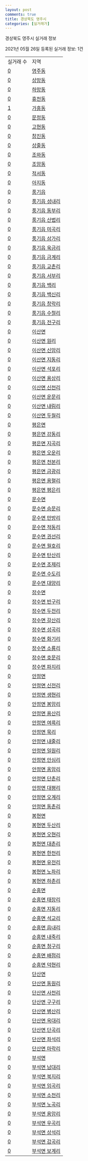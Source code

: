 ```yaml
---
layout: post
comments: true
title: 경상북도 영주시
categories: [실거래가]
---
```


경상북도 영주시 실거래 정보

2021년 05월 26일 등록된 실거래 정보: 1건


<table>
  <tr>
    <td>실거래 수</td>
    <td>지역</td>
  </tr>

  
  <tr>
    <td><a href="4721010100.html">0</a></td>
    <td><a href="4721010100.html">영주동</a></td>
  </tr>
    

  <tr>
    <td><a href="4721010200.html">0</a></td>
    <td><a href="4721010200.html">상망동</a></td>
  </tr>
    

  <tr>
    <td><a href="4721010300.html">0</a></td>
    <td><a href="4721010300.html">하망동</a></td>
  </tr>
    

  <tr>
    <td><a href="4721010400.html">0</a></td>
    <td><a href="4721010400.html">휴천동</a></td>
  </tr>
    

  <tr>
    <td><a href="4721010500.html">1</a></td>
    <td><a href="4721010500.html">가흥동</a></td>
  </tr>
    

  <tr>
    <td><a href="4721010600.html">0</a></td>
    <td><a href="4721010600.html">문정동</a></td>
  </tr>
    

  <tr>
    <td><a href="4721010700.html">0</a></td>
    <td><a href="4721010700.html">고현동</a></td>
  </tr>
    

  <tr>
    <td><a href="4721010800.html">0</a></td>
    <td><a href="4721010800.html">창진동</a></td>
  </tr>
    

  <tr>
    <td><a href="4721010900.html">0</a></td>
    <td><a href="4721010900.html">상줄동</a></td>
  </tr>
    

  <tr>
    <td><a href="4721011000.html">0</a></td>
    <td><a href="4721011000.html">조와동</a></td>
  </tr>
    

  <tr>
    <td><a href="4721011100.html">0</a></td>
    <td><a href="4721011100.html">조암동</a></td>
  </tr>
    

  <tr>
    <td><a href="4721011200.html">0</a></td>
    <td><a href="4721011200.html">적서동</a></td>
  </tr>
    

  <tr>
    <td><a href="4721011300.html">0</a></td>
    <td><a href="4721011300.html">아지동</a></td>
  </tr>
    

  <tr>
    <td><a href="4721025000.html">0</a></td>
    <td><a href="4721025000.html">풍기읍</a></td>
  </tr>
    

  <tr>
    <td><a href="4721025021.html">0</a></td>
    <td><a href="4721025021.html">풍기읍 성내리</a></td>
  </tr>
    

  <tr>
    <td><a href="4721025022.html">0</a></td>
    <td><a href="4721025022.html">풍기읍 동부리</a></td>
  </tr>
    

  <tr>
    <td><a href="4721025023.html">0</a></td>
    <td><a href="4721025023.html">풍기읍 산법리</a></td>
  </tr>
    

  <tr>
    <td><a href="4721025024.html">0</a></td>
    <td><a href="4721025024.html">풍기읍 미곡리</a></td>
  </tr>
    

  <tr>
    <td><a href="4721025025.html">0</a></td>
    <td><a href="4721025025.html">풍기읍 삼가리</a></td>
  </tr>
    

  <tr>
    <td><a href="4721025026.html">0</a></td>
    <td><a href="4721025026.html">풍기읍 욱금리</a></td>
  </tr>
    

  <tr>
    <td><a href="4721025027.html">0</a></td>
    <td><a href="4721025027.html">풍기읍 금계리</a></td>
  </tr>
    

  <tr>
    <td><a href="4721025028.html">0</a></td>
    <td><a href="4721025028.html">풍기읍 교촌리</a></td>
  </tr>
    

  <tr>
    <td><a href="4721025029.html">0</a></td>
    <td><a href="4721025029.html">풍기읍 서부리</a></td>
  </tr>
    

  <tr>
    <td><a href="4721025030.html">0</a></td>
    <td><a href="4721025030.html">풍기읍 백리</a></td>
  </tr>
    

  <tr>
    <td><a href="4721025031.html">0</a></td>
    <td><a href="4721025031.html">풍기읍 백신리</a></td>
  </tr>
    

  <tr>
    <td><a href="4721025032.html">0</a></td>
    <td><a href="4721025032.html">풍기읍 창락리</a></td>
  </tr>
    

  <tr>
    <td><a href="4721025033.html">0</a></td>
    <td><a href="4721025033.html">풍기읍 수철리</a></td>
  </tr>
    

  <tr>
    <td><a href="4721025034.html">0</a></td>
    <td><a href="4721025034.html">풍기읍 전구리</a></td>
  </tr>
    

  <tr>
    <td><a href="4721031000.html">0</a></td>
    <td><a href="4721031000.html">이산면</a></td>
  </tr>
    

  <tr>
    <td><a href="4721031021.html">0</a></td>
    <td><a href="4721031021.html">이산면 원리</a></td>
  </tr>
    

  <tr>
    <td><a href="4721031022.html">0</a></td>
    <td><a href="4721031022.html">이산면 신암리</a></td>
  </tr>
    

  <tr>
    <td><a href="4721031023.html">0</a></td>
    <td><a href="4721031023.html">이산면 지동리</a></td>
  </tr>
    

  <tr>
    <td><a href="4721031024.html">0</a></td>
    <td><a href="4721031024.html">이산면 석포리</a></td>
  </tr>
    

  <tr>
    <td><a href="4721031025.html">0</a></td>
    <td><a href="4721031025.html">이산면 용상리</a></td>
  </tr>
    

  <tr>
    <td><a href="4721031026.html">0</a></td>
    <td><a href="4721031026.html">이산면 신천리</a></td>
  </tr>
    

  <tr>
    <td><a href="4721031027.html">0</a></td>
    <td><a href="4721031027.html">이산면 운문리</a></td>
  </tr>
    

  <tr>
    <td><a href="4721031028.html">0</a></td>
    <td><a href="4721031028.html">이산면 내림리</a></td>
  </tr>
    

  <tr>
    <td><a href="4721031029.html">0</a></td>
    <td><a href="4721031029.html">이산면 두월리</a></td>
  </tr>
    

  <tr>
    <td><a href="4721032000.html">0</a></td>
    <td><a href="4721032000.html">평은면</a></td>
  </tr>
    

  <tr>
    <td><a href="4721032021.html">0</a></td>
    <td><a href="4721032021.html">평은면 강동리</a></td>
  </tr>
    

  <tr>
    <td><a href="4721032022.html">0</a></td>
    <td><a href="4721032022.html">평은면 지곡리</a></td>
  </tr>
    

  <tr>
    <td><a href="4721032023.html">0</a></td>
    <td><a href="4721032023.html">평은면 오운리</a></td>
  </tr>
    

  <tr>
    <td><a href="4721032024.html">0</a></td>
    <td><a href="4721032024.html">평은면 천본리</a></td>
  </tr>
    

  <tr>
    <td><a href="4721032025.html">0</a></td>
    <td><a href="4721032025.html">평은면 금광리</a></td>
  </tr>
    

  <tr>
    <td><a href="4721032026.html">0</a></td>
    <td><a href="4721032026.html">평은면 용혈리</a></td>
  </tr>
    

  <tr>
    <td><a href="4721032027.html">0</a></td>
    <td><a href="4721032027.html">평은면 평은리</a></td>
  </tr>
    

  <tr>
    <td><a href="4721033000.html">0</a></td>
    <td><a href="4721033000.html">문수면</a></td>
  </tr>
    

  <tr>
    <td><a href="4721033021.html">0</a></td>
    <td><a href="4721033021.html">문수면 승문리</a></td>
  </tr>
    

  <tr>
    <td><a href="4721033022.html">0</a></td>
    <td><a href="4721033022.html">문수면 만방리</a></td>
  </tr>
    

  <tr>
    <td><a href="4721033023.html">0</a></td>
    <td><a href="4721033023.html">문수면 적동리</a></td>
  </tr>
    

  <tr>
    <td><a href="4721033024.html">0</a></td>
    <td><a href="4721033024.html">문수면 권선리</a></td>
  </tr>
    

  <tr>
    <td><a href="4721033025.html">0</a></td>
    <td><a href="4721033025.html">문수면 월호리</a></td>
  </tr>
    

  <tr>
    <td><a href="4721033027.html">0</a></td>
    <td><a href="4721033027.html">문수면 탄산리</a></td>
  </tr>
    

  <tr>
    <td><a href="4721033028.html">0</a></td>
    <td><a href="4721033028.html">문수면 조제리</a></td>
  </tr>
    

  <tr>
    <td><a href="4721033029.html">0</a></td>
    <td><a href="4721033029.html">문수면 수도리</a></td>
  </tr>
    

  <tr>
    <td><a href="4721033030.html">0</a></td>
    <td><a href="4721033030.html">문수면 대양리</a></td>
  </tr>
    

  <tr>
    <td><a href="4721034000.html">0</a></td>
    <td><a href="4721034000.html">장수면</a></td>
  </tr>
    

  <tr>
    <td><a href="4721034021.html">0</a></td>
    <td><a href="4721034021.html">장수면 반구리</a></td>
  </tr>
    

  <tr>
    <td><a href="4721034022.html">0</a></td>
    <td><a href="4721034022.html">장수면 두전리</a></td>
  </tr>
    

  <tr>
    <td><a href="4721034023.html">0</a></td>
    <td><a href="4721034023.html">장수면 갈산리</a></td>
  </tr>
    

  <tr>
    <td><a href="4721034024.html">0</a></td>
    <td><a href="4721034024.html">장수면 성곡리</a></td>
  </tr>
    

  <tr>
    <td><a href="4721034025.html">0</a></td>
    <td><a href="4721034025.html">장수면 화기리</a></td>
  </tr>
    

  <tr>
    <td><a href="4721034026.html">0</a></td>
    <td><a href="4721034026.html">장수면 소룡리</a></td>
  </tr>
    

  <tr>
    <td><a href="4721034027.html">0</a></td>
    <td><a href="4721034027.html">장수면 호문리</a></td>
  </tr>
    

  <tr>
    <td><a href="4721034028.html">0</a></td>
    <td><a href="4721034028.html">장수면 파지리</a></td>
  </tr>
    

  <tr>
    <td><a href="4721035000.html">0</a></td>
    <td><a href="4721035000.html">안정면</a></td>
  </tr>
    

  <tr>
    <td><a href="4721035021.html">0</a></td>
    <td><a href="4721035021.html">안정면 신전리</a></td>
  </tr>
    

  <tr>
    <td><a href="4721035022.html">0</a></td>
    <td><a href="4721035022.html">안정면 생현리</a></td>
  </tr>
    

  <tr>
    <td><a href="4721035023.html">0</a></td>
    <td><a href="4721035023.html">안정면 봉암리</a></td>
  </tr>
    

  <tr>
    <td><a href="4721035024.html">0</a></td>
    <td><a href="4721035024.html">안정면 용산리</a></td>
  </tr>
    

  <tr>
    <td><a href="4721035025.html">0</a></td>
    <td><a href="4721035025.html">안정면 여륵리</a></td>
  </tr>
    

  <tr>
    <td><a href="4721035026.html">0</a></td>
    <td><a href="4721035026.html">안정면 묵리</a></td>
  </tr>
    

  <tr>
    <td><a href="4721035027.html">0</a></td>
    <td><a href="4721035027.html">안정면 내줄리</a></td>
  </tr>
    

  <tr>
    <td><a href="4721035028.html">0</a></td>
    <td><a href="4721035028.html">안정면 일원리</a></td>
  </tr>
    

  <tr>
    <td><a href="4721035029.html">0</a></td>
    <td><a href="4721035029.html">안정면 안심리</a></td>
  </tr>
    

  <tr>
    <td><a href="4721035030.html">0</a></td>
    <td><a href="4721035030.html">안정면 옹암리</a></td>
  </tr>
    

  <tr>
    <td><a href="4721035031.html">0</a></td>
    <td><a href="4721035031.html">안정면 단촌리</a></td>
  </tr>
    

  <tr>
    <td><a href="4721035032.html">0</a></td>
    <td><a href="4721035032.html">안정면 대평리</a></td>
  </tr>
    

  <tr>
    <td><a href="4721035033.html">0</a></td>
    <td><a href="4721035033.html">안정면 오계리</a></td>
  </tr>
    

  <tr>
    <td><a href="4721035034.html">0</a></td>
    <td><a href="4721035034.html">안정면 동촌리</a></td>
  </tr>
    

  <tr>
    <td><a href="4721036000.html">0</a></td>
    <td><a href="4721036000.html">봉현면</a></td>
  </tr>
    

  <tr>
    <td><a href="4721036021.html">0</a></td>
    <td><a href="4721036021.html">봉현면 두산리</a></td>
  </tr>
    

  <tr>
    <td><a href="4721036022.html">0</a></td>
    <td><a href="4721036022.html">봉현면 오현리</a></td>
  </tr>
    

  <tr>
    <td><a href="4721036023.html">0</a></td>
    <td><a href="4721036023.html">봉현면 대촌리</a></td>
  </tr>
    

  <tr>
    <td><a href="4721036024.html">0</a></td>
    <td><a href="4721036024.html">봉현면 한천리</a></td>
  </tr>
    

  <tr>
    <td><a href="4721036025.html">0</a></td>
    <td><a href="4721036025.html">봉현면 유전리</a></td>
  </tr>
    

  <tr>
    <td><a href="4721036026.html">0</a></td>
    <td><a href="4721036026.html">봉현면 노좌리</a></td>
  </tr>
    

  <tr>
    <td><a href="4721036027.html">0</a></td>
    <td><a href="4721036027.html">봉현면 하촌리</a></td>
  </tr>
    

  <tr>
    <td><a href="4721037000.html">0</a></td>
    <td><a href="4721037000.html">순흥면</a></td>
  </tr>
    

  <tr>
    <td><a href="4721037021.html">0</a></td>
    <td><a href="4721037021.html">순흥면 태장리</a></td>
  </tr>
    

  <tr>
    <td><a href="4721037022.html">0</a></td>
    <td><a href="4721037022.html">순흥면 지동리</a></td>
  </tr>
    

  <tr>
    <td><a href="4721037023.html">0</a></td>
    <td><a href="4721037023.html">순흥면 석교리</a></td>
  </tr>
    

  <tr>
    <td><a href="4721037024.html">0</a></td>
    <td><a href="4721037024.html">순흥면 읍내리</a></td>
  </tr>
    

  <tr>
    <td><a href="4721037025.html">0</a></td>
    <td><a href="4721037025.html">순흥면 내죽리</a></td>
  </tr>
    

  <tr>
    <td><a href="4721037026.html">0</a></td>
    <td><a href="4721037026.html">순흥면 청구리</a></td>
  </tr>
    

  <tr>
    <td><a href="4721037027.html">0</a></td>
    <td><a href="4721037027.html">순흥면 배점리</a></td>
  </tr>
    

  <tr>
    <td><a href="4721037028.html">0</a></td>
    <td><a href="4721037028.html">순흥면 덕현리</a></td>
  </tr>
    

  <tr>
    <td><a href="4721038000.html">0</a></td>
    <td><a href="4721038000.html">단산면</a></td>
  </tr>
    

  <tr>
    <td><a href="4721038021.html">0</a></td>
    <td><a href="4721038021.html">단산면 동원리</a></td>
  </tr>
    

  <tr>
    <td><a href="4721038022.html">0</a></td>
    <td><a href="4721038022.html">단산면 사천리</a></td>
  </tr>
    

  <tr>
    <td><a href="4721038023.html">0</a></td>
    <td><a href="4721038023.html">단산면 구구리</a></td>
  </tr>
    

  <tr>
    <td><a href="4721038024.html">0</a></td>
    <td><a href="4721038024.html">단산면 병산리</a></td>
  </tr>
    

  <tr>
    <td><a href="4721038025.html">0</a></td>
    <td><a href="4721038025.html">단산면 옥대리</a></td>
  </tr>
    

  <tr>
    <td><a href="4721038026.html">0</a></td>
    <td><a href="4721038026.html">단산면 단곡리</a></td>
  </tr>
    

  <tr>
    <td><a href="4721038027.html">0</a></td>
    <td><a href="4721038027.html">단산면 좌석리</a></td>
  </tr>
    

  <tr>
    <td><a href="4721038028.html">0</a></td>
    <td><a href="4721038028.html">단산면 마락리</a></td>
  </tr>
    

  <tr>
    <td><a href="4721039000.html">0</a></td>
    <td><a href="4721039000.html">부석면</a></td>
  </tr>
    

  <tr>
    <td><a href="4721039021.html">0</a></td>
    <td><a href="4721039021.html">부석면 남대리</a></td>
  </tr>
    

  <tr>
    <td><a href="4721039022.html">0</a></td>
    <td><a href="4721039022.html">부석면 북지리</a></td>
  </tr>
    

  <tr>
    <td><a href="4721039023.html">0</a></td>
    <td><a href="4721039023.html">부석면 임곡리</a></td>
  </tr>
    

  <tr>
    <td><a href="4721039024.html">0</a></td>
    <td><a href="4721039024.html">부석면 소천리</a></td>
  </tr>
    

  <tr>
    <td><a href="4721039025.html">0</a></td>
    <td><a href="4721039025.html">부석면 노곡리</a></td>
  </tr>
    

  <tr>
    <td><a href="4721039026.html">0</a></td>
    <td><a href="4721039026.html">부석면 용암리</a></td>
  </tr>
    

  <tr>
    <td><a href="4721039027.html">0</a></td>
    <td><a href="4721039027.html">부석면 우곡리</a></td>
  </tr>
    

  <tr>
    <td><a href="4721039028.html">0</a></td>
    <td><a href="4721039028.html">부석면 상석리</a></td>
  </tr>
    

  <tr>
    <td><a href="4721039029.html">0</a></td>
    <td><a href="4721039029.html">부석면 감곡리</a></td>
  </tr>
    

  <tr>
    <td><a href="4721039030.html">0</a></td>
    <td><a href="4721039030.html">부석면 보계리</a></td>
  </tr>
    


</table>
    